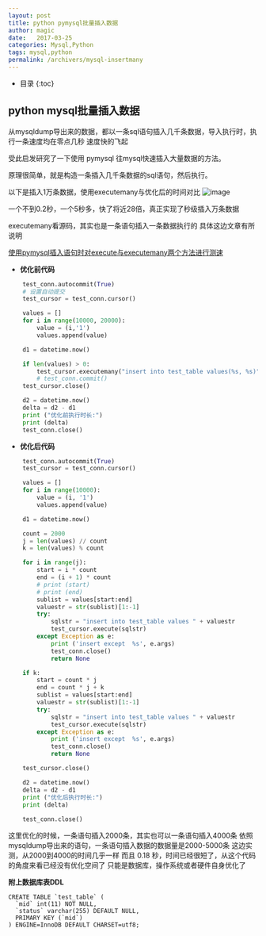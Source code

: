 ```yaml
---
layout: post
title: python pymysql批量插入数据
author: magic
date:   2017-03-25
categories: Mysql,Python
tags: mysql,python
permalink: /archivers/mysql-insertmany
---
```

* 目录
{:toc}

## python mysql批量插入数据

从mysqldump导出来的数据，都以一条sql语句插入几千条数据，导入执行时，执行一条速度均在零点几秒
速度快的飞起

受此启发研究了一下使用 pymysql 往mysql快速插入大量数据的方法。

原理很简单，就是构造一条插入几千条数据的sql语句，然后执行。

以下是插入1万条数据，使用executemany与优化后的时间对比
![image](http://magic5650.github.io/assets/image/mysqlinsert.png)

一个不到0.2秒，一个5秒多，快了将近28倍，真正实现了秒级插入万条数据

executemany看源码，其实也是一条语句插入一条数据执行的
具体这边文章有所说明

[使用pymysql插入语句时对execute与executemany两个方法进行测速](http://blog.csdn.net/u012734441/article/details/42269705)

 - **优化前代码**

```python
	test_conn.autocommit(True)
	# 设置自动提交
	test_cursor = test_conn.cursor()

	values = []
	for i in range(10000, 20000):
		value = (i,'1')
		values.append(value)

	d1 = datetime.now()

	if len(values) > 0:
		test_cursor.executemany("insert into test_table values(%s, %s)", values)
		# test_conn.commit()
	test_cursor.close()

	d2 = datetime.now()
	delta = d2 - d1
	print ("优化前执行时长:")
	print (delta)
	test_conn.close()
```

 - **优化后代码**

```python
	test_conn.autocommit(True)
	test_cursor = test_conn.cursor()

	values = []
	for i in range(10000):
		value = (i, '1')
		values.append(value)

	d1 = datetime.now()

	count = 2000
	j = len(values) // count
	k = len(values) % count

	for i in range(j):
		start = i * count
		end = (i + 1) * count
		# print (start)
		# print (end)
		sublist = values[start:end]
		valuestr = str(sublist)[1:-1]
		try:
			sqlstr = "insert into test_table values " + valuestr
			test_cursor.execute(sqlstr)
		except Exception as e:
			print ('insert except  %s', e.args)
			test_conn.close()
			return None

	if k:
		start = count * j
		end = count * j + k
		sublist = values[start:end]
		valuestr = str(sublist)[1:-1]
		try:
			sqlstr = "insert into test_table values " + valuestr
			test_cursor.execute(sqlstr)
		except Exception as e:
			print ('insert except  %s', e.args)
			test_conn.close()
			return None

	test_cursor.close()

	d2 = datetime.now()
	delta = d2 - d1
	print ("优化后执行时长:")
	print (delta)
	
	test_conn.close()
```

这里优化的时候，一条语句插入2000条，其实也可以一条语句插入4000条
依照mysqldump导出来的语句，一条语句插入数据的数据量是2000-5000条
这边实测，从2000到4000的时间几乎一样
而且 0.18 秒，时间已经很短了，从这个代码的角度来看已经没有优化空间了
只能是数据库，操作系统或者硬件自身优化了

**附上数据库表DDL**
```
CREATE TABLE `test_table` (
  `mid` int(11) NOT NULL,
  `status` varchar(255) DEFAULT NULL,
  PRIMARY KEY (`mid`)
) ENGINE=InnoDB DEFAULT CHARSET=utf8;
```